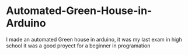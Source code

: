 # Automated-Green-House-in-Arduino
I made an automated Green house in arduino, it was my last exam in high school it was a good proyect for a beginner in programation 
